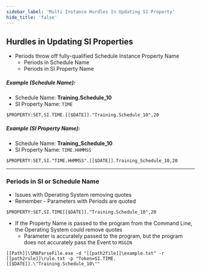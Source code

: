 ```yaml
---
sidebar_label: 'Multi Instance Hurdles In Updating SI Property'
hide_title: 'false'
---
```


<head>
  <meta name="robots" content="noindex, nofollow" />
</head>

## Hurdles in Updating SI Properties

* Periods throw off fully-qualified Schedule Instance Property Name
    * Periods in Schedule Name
    * Periods in SI Property Name

##### Example (Schedule Name):

* Schedule Name: **Training.Schedule_10**
* SI Property Name: ```TIME```

```
$PROPERTY:SET,SI.TIME.[[$DATE]]."Training.Schedule_10",20
```

##### Example (SI Property Name):

* Schedule Name: **Training_Schedule_10**
* SI Property Name: ```TIME.HHMMSS```

```
$PROPERTY:SET,SI."TIME.HHMMSS".[[$DATE]].Training_Schedule_10,20
```

---

### Periods in SI or Schedule Name


* Issues with Operating System removing quotes
* Remember - Parameters with Periods are quoted

```
$PROPERTY:SET,SI.TIME[[$DATE]]."Training.Schedule_10",20
```

* If the Property Name is passed to the program from the Command Line, the Operating System could remove quotes
    * Parameter is accurately passed to the program, but the program does not accurately pass the Event to ```MSGIN``` 


```
[[Path]]\SMAParseFile.exe -d "[[path2file]]\example.txt" -r [[path2rule]]\rule.txt -p "Token=SI.TIME.[[$DATE]].\"Training.Schedule_10\""
```
